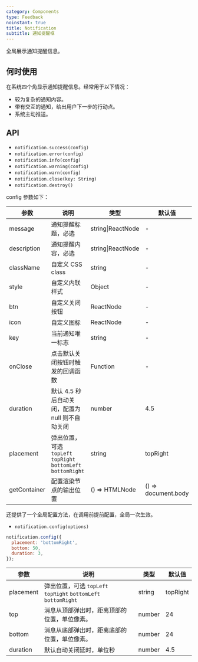 ```yaml
---
category: Components
type: Feedback
noinstant: true
title: Notification
subtitle: 通知提醒框
---
```


全局展示通知提醒信息。

## 何时使用

在系统四个角显示通知提醒信息。经常用于以下情况：

- 较为复杂的通知内容。
- 带有交互的通知，给出用户下一步的行动点。
- 系统主动推送。

## API

- `notification.success(config)`
- `notification.error(config)`
- `notification.info(config)`
- `notification.warning(config)`
- `notification.warn(config)`
- `notification.close(key: String)`
- `notification.destroy()`

config 参数如下：

| 参数        | 说明                                            | 类型         | 默认值 |
|----------- |---------------------------------------------    | ----------- |--------|
| message    | 通知提醒标题，必选                                 | string\|ReactNode  | -     |
| description | 通知提醒内容，必选                                | string\|ReactNode  | -     |
| className  | 自定义 CSS class                                 | string | - |
| style      | 自定义内联样式                                    | Object | - |
| btn        | 自定义关闭按钮                                    | ReactNode  | -     |
| icon       | 自定义图标                                       | ReactNode   | -     |
| key        | 当前通知唯一标志                                   | string      | -     |
| onClose    | 点击默认关闭按钮时触发的回调函数                     | Function    | -     |
| duration   | 默认 4.5 秒后自动关闭，配置为 null 则不自动关闭         | number    | 4.5     |
| placement  | 弹出位置，可选 `topLeft` `topRight` `bottomLeft` `bottomRight` | string | topRight |
| getContainer | 配置渲染节点的输出位置 | () => HTMLNode | () => document.body |

还提供了一个全局配置方法，在调用前提前配置，全局一次生效。

- `notification.config(options)`

```js
notification.config({
  placement: 'bottomRight',
  bottom: 50,
  duration: 3,
});
```

| 参数       | 说明               | 类型                       | 默认值       |
|------------|--------------------|----------------------------|--------------|
| placement  | 弹出位置，可选 `topLeft` `topRight` `bottomLeft` `bottomRight` | string | topRight |
| top        | 消息从顶部弹出时，距离顶部的位置，单位像素。 | number    | 24        |
| bottom     | 消息从底部弹出时，距离底部的位置，单位像素。 | number    | 24        |
| duration   | 默认自动关闭延时，单位秒 | number                       | 4.5         |

